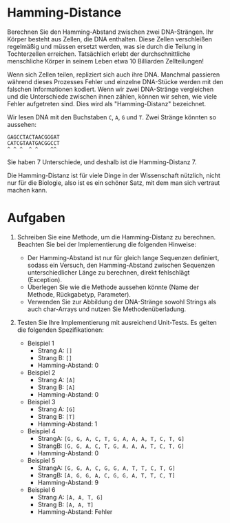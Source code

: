 # Hamming-Distance

Berechnen Sie den Hamming-Abstand zwischen zwei DNA-Strängen. Ihr Körper besteht aus Zellen, die DNA enthalten. Diese Zellen verschleißen regelmäßig und müssen ersetzt werden, was sie durch die Teilung in Tochterzellen erreichen. Tatsächlich erlebt der durchschnittliche menschliche Körper in seinem Leben etwa 10 Billiarden Zellteilungen!

Wenn sich Zellen teilen, repliziert sich auch ihre DNA. Manchmal passieren während dieses Prozesses Fehler und einzelne DNA-Stücke werden mit den falschen Informationen kodiert. Wenn wir zwei DNA-Stränge vergleichen und die Unterschiede zwischen ihnen zählen, können wir sehen, wie viele Fehler aufgetreten sind. Dies wird als "Hamming-Distanz" bezeichnet.

Wir lesen DNA mit den Buchstaben `C`, `A`, `G` und `T`. Zwei Stränge könnten so aussehen:

```shell
GAGCCTACTAACGGGAT
CATCGTAATGACGGCCT
^ ^ ^  ^ ^    ^^
```
  
Sie haben 7 Unterschiede, und deshalb ist die Hamming-Distanz 7.

Die Hamming-Distanz ist für viele Dinge in der Wissenschaft nützlich, nicht nur für die Biologie, also ist es ein schöner Satz, mit dem man sich vertraut machen kann.

# Aufgaben

1. Schreiben Sie eine Methode, um die Hamming-Distanz zu berechnen. Beachten Sie bei der Implementierung die folgenden Hinweise:

    - Der Hamming-Abstand ist nur für gleich lange Sequenzen definiert, sodass ein Versuch, den Hamming-Abstand zwischen Sequenzen unterschiedlicher Länge zu berechnen, direkt fehlschlägt (Exception).
    - Überlegen Sie wie die Methode aussehen könnte (Name der Methode, Rückgabetyp, Parameter).
    - Verwenden Sie zur Abbildung der DNA-Stränge sowohl Strings als auch char-Arrays und nutzen Sie Methodenüberladung.


2. Testen Sie Ihre Implementierung mit ausreichend Unit-Tests. Es gelten die folgenden Spezifikationen:

   - Beispiel 1
     - Strang A: `[]`
     - Strang B: `[]`
     - Hamming-Abstand: 0
   - Beispiel 2
     - Strang A: `[A]`
     - Strang B: `[A]`
     - Hamming-Abstand: 0
   - Beispiel 3
     - Strang A: `[G]`
     - Strang B: `[T]`
     - Hamming-Abstand: 1
   - Beispiel 4
     - StrangA: `[G, G, A, C, T, G, A, A, A, T, C, T, G]`
     - StrangB: `[G, G, A, C, T, G, A, A, A, T, C, T, G]`
     - Hamming-Abstand: 0
   - Beispiel 5
     - StrangA: `[G, G, A, C, G, G, A, T, T, C, T, G]`
     - StrangB: `[A, G, G, A, C, G, G, A, T, T, C, T]`
     - Hamming-Abstand: 9
   - Beispiel 6
     - Strang A: `[A, A, T, G]`
     - Strang B: `[A, A, T]`
     - Hamming-Abstand: Fehler

